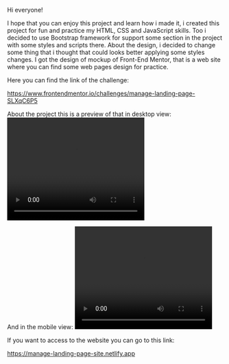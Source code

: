 Hi everyone!

I hope that you can enjoy this project and learn how i made it, i created this project for fun and practice my HTML, CSS and JavaScript skills. Too i decided to use Bootstrap framework for support some section in the project with some styles and scripts there. About the design, i decided to change some thing that i thought that could looks better applying some styles changes. I got the design of mockup of Front-End Mentor, that is a web site where you can find some web pages design for practice.

Here you can find the link of the challenge:

https://www.frontendmentor.io/challenges/manage-landing-page-SLXqC6P5


About the project this is a preview of that in desktop view:
<video width="320" height="240" controls>
  <source src="assets/videos/vid-desktop-view.mp4" type="video/mp4">
</video>


And in the mobile view:
<video width="320" height="240" controls>
  <source src="assets/videos/vid-mobile-view.mp4" type="video/mp4">
</video>


If you want to access to the website you can go to this link:

https://manage-landing-page-site.netlify.app